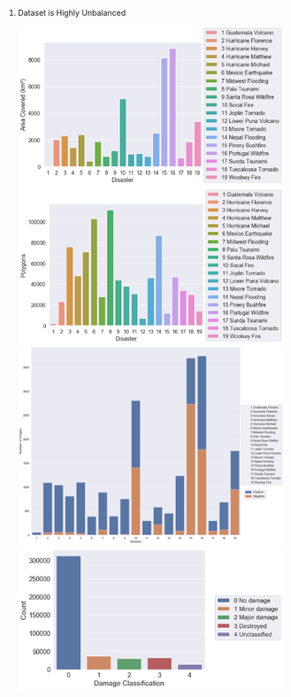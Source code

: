 1. Dataset is Highly Unbalanced

    ![](./res/area_in_each_task.png)
    ![](./res/polygons_in_each_task.png)
    ![](./res/positive_vs_negative_in_each_task.png)
    ![](./res/damage_classes.png)
